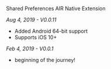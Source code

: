 Shared Preferences AIR Native Extension

*Aug 4, 2019 - V0.0.11*
* Added Android 64-bit support
* Supports iOS 10+

*Feb 4, 2019 - V0.0.1*
* beginning of the journey!